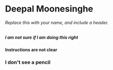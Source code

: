 <h1> Deepal Moonesinghe 
<h6> Replace this with your name, and include a header.
  <h5>  I am not sure if I am doing this right
    <h4>  Instructions are not clear
      <h3> I don't see a pencil
